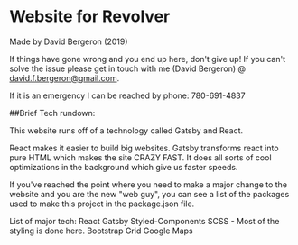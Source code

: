 # Website for Revolver

Made by David Bergeron (2019)

If things have gone wrong and you end up here,
don't give up! If you can't solve the issue please get
in touch with me (David Bergeron) @ david.f.bergeron@gmail.com.

If it is an emergency I can be reached by phone:
780-691-4837

##Brief Tech rundown:

This website runs off of a technology called Gatsby and React.

React makes it easier to build big websites. Gatsby
transforms react into pure HTML which makes the site
CRAZY FAST. It does all sorts of cool optimizations in the background which give us faster speeds.

If you've reached the point where you need to make a major
change to the website and you are the new "web guy", you can see a list of the packages used to make this project in the package.json file.

List of major tech:
React
Gatsby
Styled-Components
SCSS - Most of the styling is done here.
Bootstrap Grid
Google Maps
